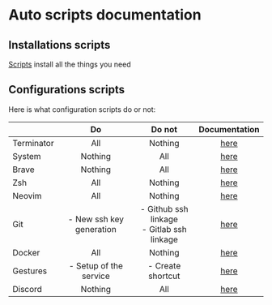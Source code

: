 # Auto scripts documentation

## Installations scripts

[Scripts](../../script/install/install_all.sh) install all the things you need

## Configurations scripts

Here is what configuration scripts do or not:

|          |Do                      |Do not                                       |Documentation        |
|:---------|:----------------------:|:-------------------------------------------:|:-------------------:|
|Terminator|          All           |                   Nothing                   |[here](terminator.md)|
|System    |        Nothing         |                     All                     |  [here](system.md)  |
|Brave     |        Nothing         |                     All                     |   [here](brave.md)  |
|Zsh       |          All           |                   Nothing                   |    [here](zsh.md)   |
|Neovim    |          All           |                   Nothing                   |  [here](neovim.md)  |
|Git       |- New ssh key generation|- Github ssh linkage<br/>- Gitlab ssh linkage|    [here](git.md)   |
|Docker    |          All           |                   Nothing                   |  [here](docker.md)  |
|Gestures  | - Setup of the service |              - Create shortcut              | [here](gestures.md) |
|Discord   |        Nothing         |                     All                     |  [here](discord.md) |
